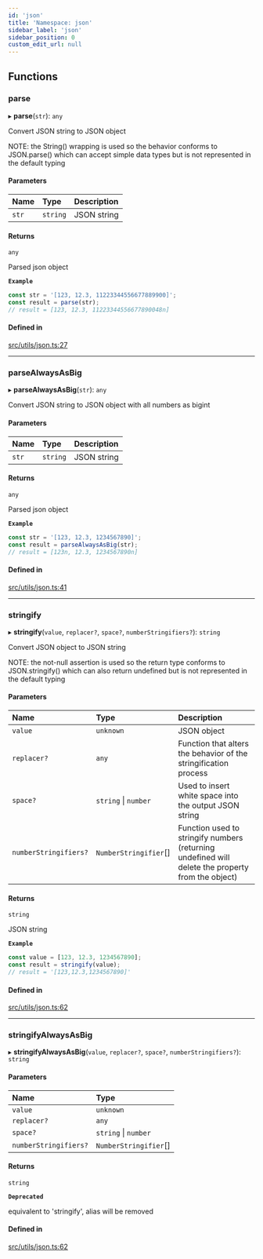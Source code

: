 ```yaml
---
id: 'json'
title: 'Namespace: json'
sidebar_label: 'json'
sidebar_position: 0
custom_edit_url: null
---
```


## Functions

### parse

▸ **parse**(`str`): `any`

Convert JSON string to JSON object

NOTE: the String() wrapping is used so the behavior conforms to JSON.parse()
which can accept simple data types but is not represented in the default typing

#### Parameters

| Name  | Type     | Description |
| :---- | :------- | :---------- |
| `str` | `string` | JSON string |

#### Returns

`any`

Parsed json object

**`Example`**

```typescript
const str = '[123, 12.3, 11223344556677889900]';
const result = parse(str);
// result = [123, 12.3, 11223344556677890048n]
```

#### Defined in

[src/utils/json.ts:27](https://github.com/starknet-io/starknet.js/blob/v6.11.0/src/utils/json.ts#L27)

---

### parseAlwaysAsBig

▸ **parseAlwaysAsBig**(`str`): `any`

Convert JSON string to JSON object with all numbers as bigint

#### Parameters

| Name  | Type     | Description |
| :---- | :------- | :---------- |
| `str` | `string` | JSON string |

#### Returns

`any`

Parsed json object

**`Example`**

```typescript
const str = '[123, 12.3, 1234567890]';
const result = parseAlwaysAsBig(str);
// result = [123n, 12.3, 1234567890n]
```

#### Defined in

[src/utils/json.ts:41](https://github.com/starknet-io/starknet.js/blob/v6.11.0/src/utils/json.ts#L41)

---

### stringify

▸ **stringify**(`value`, `replacer?`, `space?`, `numberStringifiers?`): `string`

Convert JSON object to JSON string

NOTE: the not-null assertion is used so the return type conforms to JSON.stringify()
which can also return undefined but is not represented in the default typing

#### Parameters

| Name                  | Type                  | Description                                                                                       |
| :-------------------- | :-------------------- | :------------------------------------------------------------------------------------------------ |
| `value`               | `unknown`             | JSON object                                                                                       |
| `replacer?`           | `any`                 | Function that alters the behavior of the stringification process                                  |
| `space?`              | `string` \| `number`  | Used to insert white space into the output JSON string                                            |
| `numberStringifiers?` | `NumberStringifier`[] | Function used to stringify numbers (returning undefined will delete the property from the object) |

#### Returns

`string`

JSON string

**`Example`**

```typescript
const value = [123, 12.3, 1234567890];
const result = stringify(value);
// result = '[123,12.3,1234567890]'
```

#### Defined in

[src/utils/json.ts:62](https://github.com/starknet-io/starknet.js/blob/v6.11.0/src/utils/json.ts#L62)

---

### stringifyAlwaysAsBig

▸ **stringifyAlwaysAsBig**(`value`, `replacer?`, `space?`, `numberStringifiers?`): `string`

#### Parameters

| Name                  | Type                  |
| :-------------------- | :-------------------- |
| `value`               | `unknown`             |
| `replacer?`           | `any`                 |
| `space?`              | `string` \| `number`  |
| `numberStringifiers?` | `NumberStringifier`[] |

#### Returns

`string`

**`Deprecated`**

equivalent to 'stringify', alias will be removed

#### Defined in

[src/utils/json.ts:62](https://github.com/starknet-io/starknet.js/blob/v6.11.0/src/utils/json.ts#L62)
